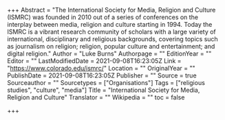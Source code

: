 +++
Abstract = "The International Society for Media, Religion and Culture (ISMRC) was founded in 2010 out of a series of conferences on the interplay between media, religion and culture starting in 1994. Today the ISMRC is a vibrant research community of scholars with a large variety of international, disciplinary and religious backgrounds, covering topics such as journalism on religion; religion, popular culture and entertainment; and digital religion."
Author = "Luke Burns"
Authorpage = ""
EditionYear = ""
Editor = ""
LastModifiedDate = 2021-09-08T16:23:05Z
Link = "https://www.colorado.edu/ismrc/"
Location = ""
OriginalYear = ""
PublishDate = 2021-09-08T16:23:05Z
Publisher = ""
Source = true
Sourceauthor = ""
Sourcetypes = ["Organisations"]
Tags = ["religious studies", "culture", "media"]
Title = "International Society for Media, Religion and Culture"
Translator = ""
Wikipedia = ""
toc = false

+++
